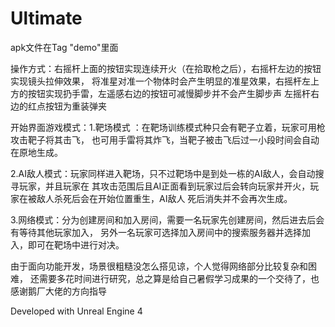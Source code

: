 # Ultimate
apk文件在Tag "demo"里面

操作方式：右摇杆上面的按钮实现连续开火（在拾取枪之后），右摇杆左边的按钮实现镜头拉伸效果，
将准星对准一个物体时会产生明显的准星效果，右摇杆左上方的按钮实现扔手雷，左遥感右边的按钮可减慢脚步并不会产生脚步声
左摇杆右边的红点按钮为重装弹夹

开始界面游戏模式：1.靶场模式 ：在靶场训练模式种只会有靶子立着，玩家可用枪攻击靶子将其击飞，
也可用手雷将其炸飞，当靶子被击飞后过一小段时间会自动在原地生成。

2.AI敌人模式：玩家同样进入靶场，只不过靶场中是到处一栋的AI敌人，会自动搜寻玩家，并且玩家在
其攻击范围后且AI正面看到玩家过后会转向玩家并开火，玩家在被敌人杀死后会在开始位置重生，AI敌人
死后消失并不会再次生成。

3.网络模式：分为创建房间和加入房间，需要一名玩家先创建房间，然后进去后会有等待其他玩家加入，
另外一名玩家可选择加入房间中的搜索服务器并选择加入，即可在靶场中进行对决。

由于面向功能开发，场景很粗糙没怎么搭见谅，个人觉得网络部分比较复杂和困难，
还需要多花时间进行研究，总之算是给自己暑假学习成果的一个交待了，也感谢鹅厂大佬的方向指导

Developed with Unreal Engine 4
